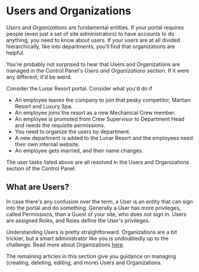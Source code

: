 # Users and Organizations [](id=users-and-organizations)

*Users* and *Organizations* are fundamental entities. If your portal requires
people (even just a set of site administrators) to have accounts to do anything,
you need to know about users. If your users are at all divided hierarchically,
like into departments, you'll find that organizations are helpful. 

You're probably not surprised to hear that Users and Organizations are managed
in the Control Panel's *Users and Organizations* section. If it were any
different, it'd be weird. 

Consider the Lunar Resort portal. Consider what you'd do if 

- An employee leaves the company to join that pesky competitor, Martian Resort
  and Luxury Spa.
- An employee joins the resort as a new Mechanical Crew member.
- An employee is promoted from Crew Supervisor to Department Head and needs the requisite
  permissions.
- You need to organize the users by department.
- A new department is added to the Lunar Resort and the employees need their own
  internal website.
- An employee gets married, and their name changes.

The user tasks listed above are all resolved in the Users and Organizations
section of the Control Panel.

## What are Users? [](id=what-are-users)

In case there's any confusion over the term, a User is an entity that can sign
into the portal and do something. Generally a User has more privileges, called
Permissions, than a Guest of your site, who does not sign in. Users are assigned
Roles, and Roles define the User's privileges.

Understanding Users is pretty straightforward. Organizations are a bit trickier,
but a smart administrator like you is undoubtedly up to the challenge. Read more
about Organizations
[here](/discover/deployment/-/knowledge_base/7-0/organizations).

The remaining articles in this section give you guidance on managing (creating,
deleting, editing, and more) Users and Organizations.
